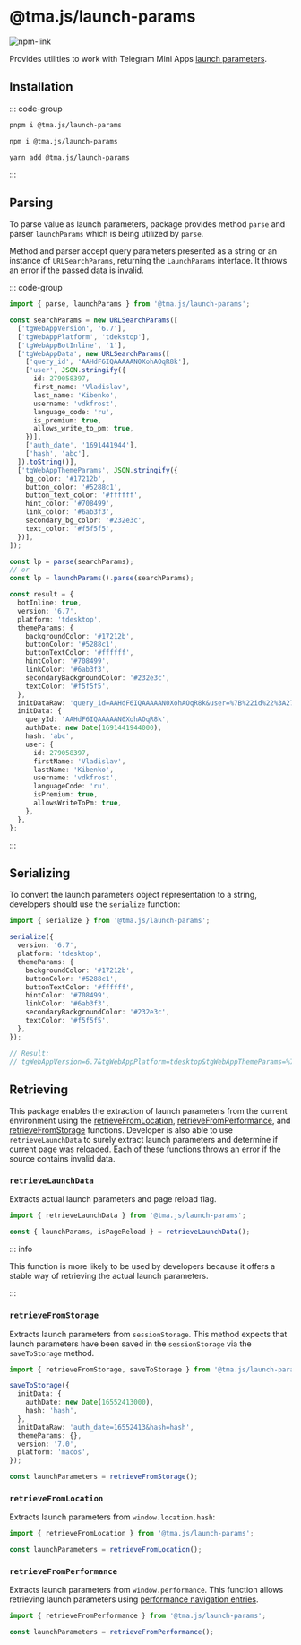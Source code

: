 # @tma.js/launch-params

[npm-link]: https://npmjs.com/package/@tma.js/launch-params

[npm-shield]: https://img.shields.io/npm/v/@tma.js/launch-params?logo=npm

![[npm-link]][npm-shield]

Provides utilities to work with Telegram Mini
Apps [launch parameters](../../launch-parameters/common-information.md).

## Installation

::: code-group

```bash [pnpm]
pnpm i @tma.js/launch-params
```

```bash [npm]
npm i @tma.js/launch-params
```

```bash [yarn]
yarn add @tma.js/launch-params
```

:::

## Parsing

To parse value as launch parameters, package provides method `parse` and parser `launchParams`
which is being utilized by `parse`.

Method and parser accept query parameters presented as a string or an instance of `URLSearchParams`,
returning the `LaunchParams` interface. It throws an error if the passed data is invalid.

::: code-group

```typescript [Usage example]
import { parse, launchParams } from '@tma.js/launch-params';

const searchParams = new URLSearchParams([
  ['tgWebAppVersion', '6.7'],
  ['tgWebAppPlatform', 'tdekstop'],
  ['tgWebAppBotInline', '1'],
  ['tgWebAppData', new URLSearchParams([
    ['query_id', 'AAHdF6IQAAAAAN0XohAOqR8k'],
    ['user', JSON.stringify({
      id: 279058397,
      first_name: 'Vladislav',
      last_name: 'Kibenko',
      username: 'vdkfrost',
      language_code: 'ru',
      is_premium: true,
      allows_write_to_pm: true,
    })],
    ['auth_date', '1691441944'],
    ['hash', 'abc'],
  ]).toString()],
  ['tgWebAppThemeParams', JSON.stringify({
    bg_color: '#17212b',
    button_color: '#5288c1',
    button_text_color: '#ffffff',
    hint_color: '#708499',
    link_color: '#6ab3f3',
    secondary_bg_color: '#232e3c',
    text_color: '#f5f5f5',
  })],
]);

const lp = parse(searchParams);
// or
const lp = launchParams().parse(searchParams);
```

```typescript [Expected result]
const result = {
  botInline: true,
  version: '6.7',
  platform: 'tdesktop',
  themeParams: {
    backgroundColor: '#17212b',
    buttonColor: '#5288c1',
    buttonTextColor: '#ffffff',
    hintColor: '#708499',
    linkColor: '#6ab3f3',
    secondaryBackgroundColor: '#232e3c',
    textColor: '#f5f5f5',
  },
  initDataRaw: 'query_id=AAHdF6IQAAAAAN0XohAOqR8k&user=%7B%22id%22%3A279058397%2C%22first_name%22%3A%22Vladislav%22%2C%22last_name%22%3A%22Kibenko%22%2C%22username%22%3A%22vdkfrost%22%2C%22language_code%22%3A%22ru%22%2C%22is_premium%22%3Atrue%2C%22allows_write_to_pm%22%3Atrue%7D&auth_date=1691441944&hash=abc',
  initData: {
    queryId: 'AAHdF6IQAAAAAN0XohAOqR8k',
    authDate: new Date(1691441944000),
    hash: 'abc',
    user: {
      id: 279058397,
      firstName: 'Vladislav',
      lastName: 'Kibenko',
      username: 'vdkfrost',
      languageCode: 'ru',
      isPremium: true,
      allowsWriteToPm: true,
    },
  },
};
```

:::

## Serializing

To convert the launch parameters object representation to a string, developers should use
the `serialize` function:

```typescript
import { serialize } from '@tma.js/launch-params';

serialize({
  version: '6.7',
  platform: 'tdesktop',
  themeParams: {
    backgroundColor: '#17212b',
    buttonColor: '#5288c1',
    buttonTextColor: '#ffffff',
    hintColor: '#708499',
    linkColor: '#6ab3f3',
    secondaryBackgroundColor: '#232e3c',
    textColor: '#f5f5f5',
  },
});

// Result:
// tgWebAppVersion=6.7&tgWebAppPlatform=tdesktop&tgWebAppThemeParams=%7B%22bg_color%22%3A%22%2317212b%22%2C%22button_color%22%3A%22%235288c1%22%2C%22button_text_color%22%3A%22%23ffffff%22%2C%22hint_color%22%3A%22%23708499%22%2C%22link_color%22%3A%22%236ab3f3%22%2C%22secondary_bg_color%22%3A%22%23232e3c%22%2C%22text_color%22%3A%22%23f5f5f5%22%7D
```

## Retrieving

This package enables the extraction of launch parameters from the current environment using
the [retrieveFromLocation](#retrievefromlocation), [retrieveFromPerformance](#retrievefromperformance),
and [retrieveFromStorage](#retrievefromstorage) functions. Developer is also able
to use `retrieveLaunchData` to surely extract launch parameters and determine if current page was
reloaded. Each of these functions throws an error if the source contains invalid data.

### `retrieveLaunchData`

Extracts actual launch parameters and page reload flag.

```typescript
import { retrieveLaunchData } from '@tma.js/launch-params';

const { launchParams, isPageReload } = retrieveLaunchData();
```

::: info

This function is more likely to be used by developers because it offers a stable way of retrieving
the actual launch parameters.

:::

### `retrieveFromStorage`

Extracts launch parameters from `sessionStorage`. This method expects that launch parameters have
been saved in the `sessionStorage` via the `saveToStorage` method.

```typescript
import { retrieveFromStorage, saveToStorage } from '@tma.js/launch-params';

saveToStorage({
  initData: {
    authDate: new Date(16552413000),
    hash: 'hash',
  },
  initDataRaw: 'auth_date=16552413&hash=hash',
  themeParams: {},
  version: '7.0',
  platform: 'macos',
});

const launchParameters = retrieveFromStorage();
```

### `retrieveFromLocation`

Extracts launch parameters from `window.location.hash`:

```typescript
import { retrieveFromLocation } from '@tma.js/launch-params';

const launchParameters = retrieveFromLocation();
```

### `retrieveFromPerformance`

Extracts launch parameters from `window.performance`. This function allows retrieving launch
parameters
using [performance navigation entries](https://developer.mozilla.org/en-US/docs/Web/Performance/Navigation_and_resource_timings).

```typescript
import { retrieveFromPerformance } from '@tma.js/launch-params';

const launchParameters = retrieveFromPerformance();
```
